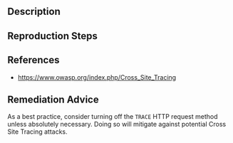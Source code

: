 ## Description


## Reproduction Steps


## References

- https://www.owasp.org/index.php/Cross_Site_Tracing


## Remediation Advice

As a best practice, consider turning off the `TRACE` HTTP request method unless absolutely necessary. Doing so will mitigate against potential Cross Site Tracing attacks.

